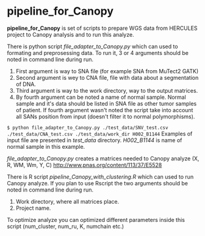 # pipeline_for_Canopy
**pipeline_for_Canopy** is set of scripts to prepare WGS data from HERCULES project to Canopy analysis and  to run this analyze.

There is python script *file_adapter_to_Canopy.py* which can used to formating and preprosessing data. To run it, 3 or 4 arguments should be noted in command line during run.
1. First argument is way to SNA file (for example SNA from MuTect2 GATK)
2. Second argument is wey to CNA file, file with data about a segmentation of DNA.
3. Third argument is way to the work directory, way to the output matrices.
4. By fourth argument can be noted a name of normal sample. Normal sample and it's data should be listed in SNA file as other tumor samples of patient. If fourth argument wasn't noted the script take into account all SANs position from input (doesn't filter it to normal polymorphisms). 

`$ python file_adapter_to_Canopy.py ./test_data/SNV_test.csv ./test_data/CNA_test.csv ./test_data/work_dir H002_B1144`
Examples of input file are presented in *test_data* directory. *H002_B1144* is name of normal sample in this example.

*file_adapter_to_Canopy.py* creates a matrices needed to Canopy analyze  (X, R, WM, Wm, Y, C) http://www.pnas.org/content/113/37/E5528 

There is R script *pipeline_Canopy_with_clustering.R* which can used to run Canopy analyze.
If you plan to use Rscript  the two arguments should be noted in command line during run.
1. Work directory, where all matrices place.
2. Project name.

To optimize analyze you can optimized different parameters inside this script (num_cluster, num_ru, K, numchain etc.)

